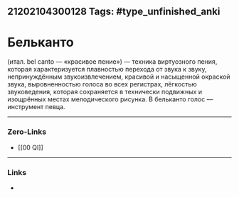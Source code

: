 21202104300128
Tags: #type_unfinished_anki
---
# Бельканто

(итал. bel canto — «красивое пение») — техника виртуозного пения, которая характеризуется плавностью перехода от звука к звуку, непринуждённым звукоизвлечением, красивой и насыщенной окраской звука, выровненностью голоса во всех регистрах, лёгкостью звуковедения, которая сохраняется в технически подвижных и изощрённых местах мелодического рисунка. В бельканто голос — инструмент певца.

---
### Zero-Links
- [[00 QI]]
---
### Links
-